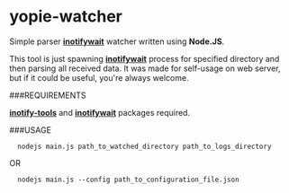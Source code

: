 # yopie-watcher
Simple parser **[inotifywait](https://linux.die.net/man/1/inotifywait)** watcher written using **Node.JS**.

This tool is just spawning **[inotifywait](https://linux.die.net/man/1/inotifywait)** process for specified directory and then parsing all received data. It was made for self-usage on web server, but if it could be useful, you're always welcome.

###REQUIREMENTS

**[inotify-tools](https://github.com/rvoicilas/inotify-tools/wiki)** and **[inotifywait](https://linux.die.net/man/1/inotifywait)** packages required.

###USAGE
```shell
  nodejs main.js path_to_watched_directory path_to_logs_directory
```
  OR
```shell
  nodejs main.js --config path_to_configuration_file.json
```
